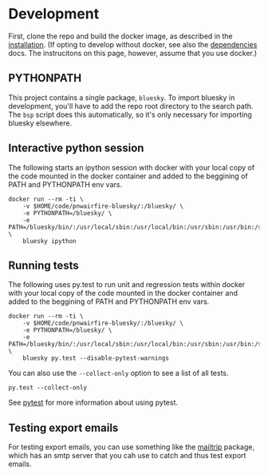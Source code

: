 # Development

First, clone the repo and build the docker image,
as described in the [installation](installation.md).  (If opting
to develop without docker, see also the
[dependencies](dependencies.md) docs.  The instrucitons on this
page, however, assume that you use docker.)

## PYTHONPATH

This project contains a single package, ```bluesky```. To import bluesky
in development, you'll have to add the repo root directory to the
search path. The ```bsp``` script does this automatically, so it's only
necessary for importing bluesky elsewhere.


## Interactive python session

The following starts an ipython session with docker with your local
copy of the code mounted in the docker container and added
to the beggining of PATH and PYTHONPATH env vars.

    docker run --rm -ti \
        -v $HOME/code/pnwairfire-bluesky/:/bluesky/ \
        -e PYTHONPATH=/bluesky/ \
        -e PATH=/bluesky/bin/:/usr/local/sbin:/usr/local/bin:/usr/sbin:/usr/bin:/sbin:/bin \
        bluesky ipython



## Running tests

The following uses py.test to run unit and regression tests
within docker with your local
copy of the code mounted in the docker container and added
to the beggining of PATH and PYTHONPATH env vars.

    docker run --rm -ti \
        -v $HOME/code/pnwairfire-bluesky/:/bluesky/ \
        -e PYTHONPATH=/bluesky/ \
        -e PATH=/bluesky/bin/:/usr/local/sbin:/usr/local/bin:/usr/sbin:/usr/bin:/sbin:/bin \
        bluesky py.test --disable-pytest-warnings

You can also use the ```--collect-only``` option to see a list of all tests.

    py.test --collect-only

See [pytest](http://pytest.org/latest/getting-started.html#getstarted) for more information about using pytest.



## Testing export emails

For testing export emails, you can use something like the
[mailtrip](https://pypi.org/project/mailtrap/) package, which has
an smtp server that you cah use to catch and thus test export emails.
